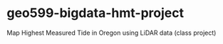 geo599-bigdata-hmt-project
==========================

Map Highest Measured Tide in Oregon using LiDAR data (class project)